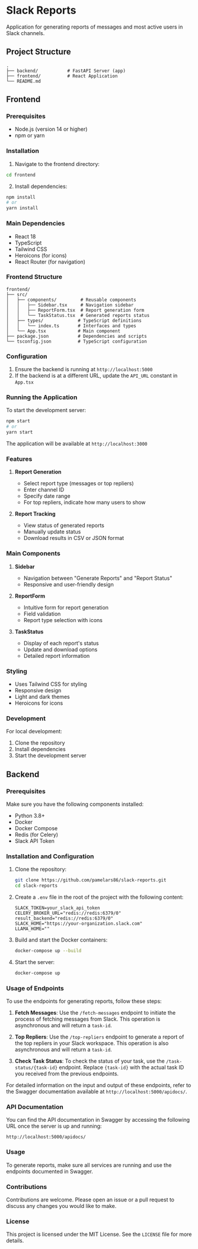 # Slack Reports

Application for generating reports of messages and most active users in Slack channels.

## Project Structure

```
.
├── backend/           # FastAPI Server (app)
├── frontend/          # React Application
└── README.md
```

## Frontend

### Prerequisites

- Node.js (version 14 or higher)
- npm or yarn

### Installation

1. Navigate to the frontend directory:
```bash
cd frontend
```

2. Install dependencies:
```bash
npm install
# or
yarn install
```

### Main Dependencies

- React 18
- TypeScript
- Tailwind CSS
- Heroicons (for icons)
- React Router (for navigation)

### Frontend Structure

```
frontend/
├── src/
│   ├── components/         # Reusable components
│   │   ├── Sidebar.tsx     # Navigation sidebar
│   │   ├── ReportForm.tsx  # Report generation form
│   │   └── TaskStatus.tsx  # Generated reports status
│   ├── types/             # TypeScript definitions
│   │   └── index.ts       # Interfaces and types
│   └── App.tsx            # Main component
├── package.json           # Dependencies and scripts
└── tsconfig.json          # TypeScript configuration
```

### Configuration

1. Ensure the backend is running at `http://localhost:5000`
2. If the backend is at a different URL, update the `API_URL` constant in `App.tsx`

### Running the Application

To start the development server:

```bash
npm start
# or
yarn start
```

The application will be available at `http://localhost:3000`

### Features

1. **Report Generation**
   - Select report type (messages or top repliers)
   - Enter channel ID
   - Specify date range
   - For top repliers, indicate how many users to show

2. **Report Tracking**
   - View status of generated reports
   - Manually update status
   - Download results in CSV or JSON format

### Main Components

1. **Sidebar**
   - Navigation between "Generate Reports" and "Report Status"
   - Responsive and user-friendly design

2. **ReportForm**
   - Intuitive form for report generation
   - Field validation
   - Report type selection with icons

3. **TaskStatus**
   - Display of each report's status
   - Update and download options
   - Detailed report information

### Styling

- Uses Tailwind CSS for styling
- Responsive design
- Light and dark themes
- Heroicons for icons

### Development

For local development:

1. Clone the repository
2. Install dependencies
3. Start the development server

## Backend

### Prerequisites

Make sure you have the following components installed:

- Python 3.8+
- Docker
- Docker Compose
- Redis (for Celery)
- Slack API Token

### Installation and Configuration

1. Clone the repository:
    ```bash
    git clone https://github.com/pamelars86/slack-reports.git
    cd slack-reports
    ```

2. Create a `.env` file in the root of the project with the following content:
    ```env
    SLACK_TOKEN=your_slack_api_token
    CELERY_BROKER_URL="redis://redis:6379/0"
    result_backend="redis://redis:6379/0"
    SLACK_HOME="https://your-organization.slack.com"
    LLAMA_HOME=""
    ```

3. Build and start the Docker containers:
    ```bash
    docker-compose up --build
    ```

5. Start the server:
    ```bash
    docker-compose up
    ```


### Usage of Endpoints

To use the endpoints for generating reports, follow these steps:

1. **Fetch Messages**: Use the `/fetch-messages` endpoint to initiate the process of fetching messages from Slack. This operation is asynchronous and will return a `task-id`.

2. **Top Repliers**: Use the `/top-repliers` endpoint to generate a report of the top repliers in your Slack workspace. This operation is also asynchronous and will return a `task-id`.

3. **Check Task Status**: To check the status of your task, use the `/task-status/{task-id}` endpoint. Replace `{task-id}` with the actual task ID you received from the previous endpoints.

For detailed information on the input and output of these endpoints, refer to the Swagger documentation available at `http://localhost:5000/apidocs/`.

### API Documentation

You can find the API documentation in Swagger by accessing the following URL once the server is up and running:

```
http://localhost:5000/apidocs/
```

### Usage

To generate reports, make sure all services are running and use the endpoints documented in Swagger.

### Contributions

Contributions are welcome. Please open an issue or a pull request to discuss any changes you would like to make.

### License

This project is licensed under the MIT License. See the `LICENSE` file for more details.
